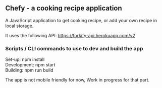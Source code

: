 ## Chefy - a cooking recipe application

A JavaScript application to get cooking recipe, or add your own recipe in local storage. 

It uses the following API: https://forkify-api.herokuapp.com/v2


### Scripts / CLI commands to use to dev and build the app

Set-up: npm install  
Development: npm start  
Building: npm run build  

The app is not mobile friendly for now, Work in progress for that part.